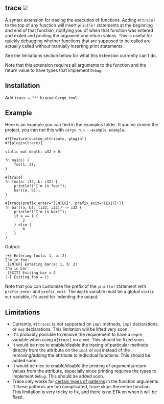 trace [![](https://meritbadge.herokuapp.com/trace)](https://crates.io/crates/trace)
-----

A syntax extension for tracing the execution of functions. Adding `#[trace]` to the top of any function will insert `println!` statements at the beginning and end of that function, notifying you of when that function was entered and exited and printing the argument and return values. This is useful for quickly debugging whether functions that are supposed to be called are actually called without manually inserting print statements.

See the limitations section below for what this extension currently can't do.

Note that this extension requires all arguments to the function and the return value to have types that implement `Debug`.

## Installation

Add `trace = "*"` to your `Cargo.toml`.

## Example

Here is an example you can find in the examples folder. If you've cloned the project, you can run this with `cargo run --example example`.

```
#![feature(custom_attribute, plugin)]
#![plugin(trace)]

static mut depth: u32 = 0;

fn main() {
    foo(1, 2);
}

#[trace]
fn foo(a: i32, b: i32) {
    println!("I'm in foo!");
    bar((a, b));
}

#[trace(prefix_enter="[ENTER]", prefix_exit="[EXIT]")]
fn bar((a, b): (i32, i32)) -> i32 {
    println!("I'm in bar!");
    if a == 1 {
        2
    } else {
        b
    }
}
```

Output:
```
[+] Entering foo(a: 1, b: 2)
I'm in foo!
 [ENTER] Entering bar(a: 1, b: 2)
I'm in bar!
 [EXIT] Exiting bar = 2
[-] Exiting foo = ()
```

Note that you can customize the prefix of the `println!` statement with `prefix_enter` and `prefix_exit`. The `depth` variable must be a global `static mut` variable, it's used for indenting the output.

## Limitations

- Currently, `#[trace]` is not supported on `impl` methods, `impl` declarations, or `mod` declarations. This limitation will be lifted very soon.
- It's probably possible to remove the requirement to have a `depth` variable when using `#[trace]` on a `mod`. This should be fixed soon.
- It would be nice to enable/disable the tracing of particular methods directly from the attribute on the `impl` or `mod` instead of the removing/adding the attribute to individual functions. This should be added soon.
- It would be nice to enable/disable the printing of arguments/return values from the attribute, especially since printing requires the types to implement `Debug`. This should be added soon.
- Trace only works for [certain types of patterns](https://github.com/gsingh93/trace/blob/master/src/lib.rs#L146) in the function arguments. If these patterns are too complicated, trace skips the entire function. This limitation is very tricky to fix, and there is no ETA on when it will be fixed.
